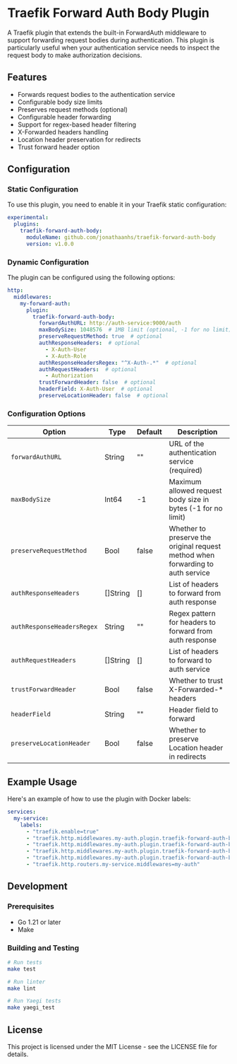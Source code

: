 # Traefik Forward Auth Body Plugin

A Traefik plugin that extends the built-in ForwardAuth middleware to support forwarding request bodies during authentication. This plugin is particularly useful when your authentication service needs to inspect the request body to make authorization decisions.

## Features

- Forwards request bodies to the authentication service
- Configurable body size limits
- Preserves request methods (optional)
- Configurable header forwarding
- Support for regex-based header filtering
- X-Forwarded headers handling
- Location header preservation for redirects
- Trust forward header option

## Configuration

### Static Configuration

To use this plugin, you need to enable it in your Traefik static configuration:

```yaml
experimental:
  plugins:
    traefik-forward-auth-body:
      moduleName: github.com/jonathaanhs/traefik-forward-auth-body
      version: v1.0.0
```

### Dynamic Configuration

The plugin can be configured using the following options:

```yaml
http:
  middlewares:
    my-forward-auth:
      plugin:
        traefik-forward-auth-body:
          forwardAuthURL: http://auth-service:9000/auth
          maxBodySize: 1048576  # 1MB limit (optional, -1 for no limit)
          preserveRequestMethod: true  # optional
          authResponseHeaders:  # optional
            - X-Auth-User
            - X-Auth-Role
          authResponseHeadersRegex: "^X-Auth-.*"  # optional
          authRequestHeaders:  # optional
            - Authorization
          trustForwardHeader: false  # optional
          headerField: X-Auth-User  # optional
          preserveLocationHeader: false  # optional
```

### Configuration Options

| Option | Type | Default | Description |
|--------|------|---------|-------------|
| `forwardAuthURL` | String | "" | URL of the authentication service (required) |
| `maxBodySize` | Int64 | -1 | Maximum allowed request body size in bytes (-1 for no limit) |
| `preserveRequestMethod` | Bool | false | Whether to preserve the original request method when forwarding to auth service |
| `authResponseHeaders` | []String | [] | List of headers to forward from auth response |
| `authResponseHeadersRegex` | String | "" | Regex pattern for headers to forward from auth response |
| `authRequestHeaders` | []String | [] | List of headers to forward to auth service |
| `trustForwardHeader` | Bool | false | Whether to trust X-Forwarded-* headers |
| `headerField` | String | "" | Header field to forward |
| `preserveLocationHeader` | Bool | false | Whether to preserve Location header in redirects |

## Example Usage

Here's an example of how to use the plugin with Docker labels:

```yaml
services:
  my-service:
    labels:
      - "traefik.enable=true"
      - "traefik.http.middlewares.my-auth.plugin.traefik-forward-auth-body.forwardAuthURL=http://auth-service:9000/auth"
      - "traefik.http.middlewares.my-auth.plugin.traefik-forward-auth-body.maxBodySize=1048576"
      - "traefik.http.middlewares.my-auth.plugin.traefik-forward-auth-body.preserveRequestMethod=true"
      - "traefik.http.middlewares.my-auth.plugin.traefik-forward-auth-body.authResponseHeaders=X-Auth-User,X-Auth-Role"
      - "traefik.http.routers.my-service.middlewares=my-auth"
```

## Development

### Prerequisites

- Go 1.21 or later
- Make

### Building and Testing

```bash
# Run tests
make test

# Run linter
make lint

# Run Yaegi tests
make yaegi_test
```

## License

This project is licensed under the MIT License - see the LICENSE file for details. 